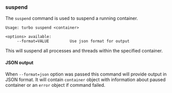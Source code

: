 ### suspend

The `suspend` command is used to suspend a running container. 

```
Usage: turbo suspend <container>

<options> available:
     --format=VALUE         Use json format for output
```

This will suspend all processes and threads within the specified container. 

#### JSON output

When `--format=json` option was passed this command will provide output in JSON format. It will contain `container` object with information about paused container or an `error` object if command failed.